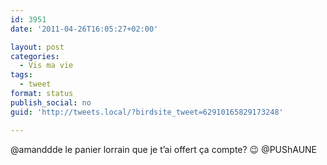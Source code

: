 ```yaml
---
id: 3951
date: '2011-04-26T16:05:27+02:00'

layout: post
categories:
  - Vis ma vie
tags:
  - tweet
format: status
publish_social: no
guid: 'http://tweets.local/?birdsite_tweet=62910165829173248'

---
```


@amanddde le panier lorrain que je t’ai offert ça compte? 😉 @PUShAUNE